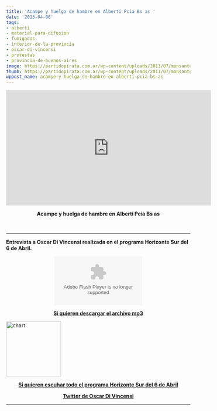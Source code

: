 ```yaml
---
title: 'Acampe y huelga de hambre en Alberti Pcia Bs as '
date: '2013-04-06'
tags:
- alberti
- material-para-difusion
- fumigados
- interior-de-la-provincia
- oscar-di-vincensi
- protestas
- provincia-de-buenos-aires
image: https://partidopirata.com.ar/wp-content/uploads/2011/07/monsanto-skull-and-bones1.jpg
thumb: https://partidopirata.com.ar/wp-content/uploads/2011/07/monsanto-skull-and-bones1-150x150.jpg
wppost_name: acampe-y-huelga-de-hambre-en-alberti-pcia-bs-as
---
```


<center>
<iframe src="http://www.youtube.com/embed/l0pUn4SYlH8" height="315" width="560" allowfullscreen="" frameborder="0"></iframe></center>
<p style="text-align: center;"><strong>Acampe y huelga de hambre en Alberti Pcia Bs as</strong></p>
&nbsp;

<hr />

<strong>Entrevista a Oscar Di Vincensi realizada en el programa Horizonte Sur del 6 de Abril.</strong>

<center>
<object id="player1926955" width="240" height="133" classid="clsid:d27cdb6e-ae6d-11cf-96b8-444553540000" codebase="http://download.macromedia.com/pub/shockwave/cabs/flash/swflash.cab#version=6,0,40,0"><param name="AllowScriptAccess" value="always" /><param name="allowFullScreen" value="true" /><param name="wmode" value="transparent" /><param name="src" value="http://www.ivoox.com/playerivoox_ee_1926955_1.html" /><param name="allowfullscreen" value="true" /><param name="allowscriptaccess" value="always" /><embed id="player1926955" width="240" height="133" type="application/x-shockwave-flash" src="http://www.ivoox.com/playerivoox_ee_1926955_1.html" AllowScriptAccess="always" allowFullScreen="true" wmode="transparent" allowfullscreen="true" allowscriptaccess="always" /></object></center>
<p style="text-align: center;"><strong><a href="http://www.ivoox.com/entrevista-a-oscar-di-vincensi-acampe-alberti-pcia_md_1926955_1.mp3" target="_blank">Si quieren descargar el archivo mp3</a></strong></p>
<a href="https://partidopirata.com.ar/wp-content/uploads/2013/04/chart5.png"><img class="aligncenter size-full wp-image-9048" alt="chart" src="https://partidopirata.com.ar/wp-content/uploads/2013/04/chart5.png" width="150" height="150" /></a>
<p style="text-align: center;"><strong><a href="http://partido-pirata.blogspot.com/2013/04/horizonte-sur-del-7-de-abril.html">Si quieren escuhar todo el programa Horizonte Sur del 6 de Abril</a></strong></p>
<p style="text-align: center;"><strong><a href="https://twitter.com/albertivirtual" target="_blank">Twitter de Oscar Di Vincensi </a></strong></p>


<hr />
